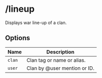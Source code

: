 # /lineup

Displays war line-up of a clan.

## Options

| Name | Description |
|------|-------------|
| `clan` | Clan tag or name or alias. |
| `user` | Clan by @user mention or ID. |

